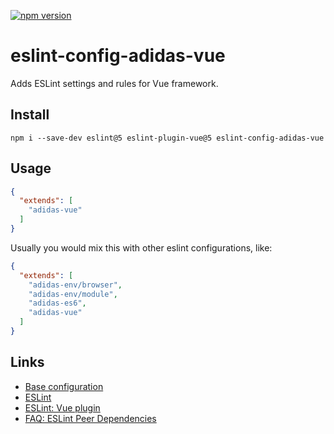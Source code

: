 [![npm version](https://badge.fury.io/js/eslint-config-adidas-vue.svg)](https://npmjs.com/package/eslint-config-adidas-vue)

# eslint-config-adidas-vue

Adds ESLint settings and rules for Vue framework.

## Install

```
npm i --save-dev eslint@5 eslint-plugin-vue@5 eslint-config-adidas-vue
```

## Usage

```json
{
  "extends": [
    "adidas-vue"
  ]
}
```

Usually you would mix this with other eslint configurations, like:

```json
{
  "extends": [
    "adidas-env/browser",
    "adidas-env/module",
    "adidas-es6",
    "adidas-vue"
  ]
}
```

## Links

- [Base configuration](https://tools.adidas-group.com/bitbucket/projects/BWRNPM/repos/pea-linter-configs/browse/packages/eslint-config-es5)
- [ESLint](https://eslint.org/)
- [ESLint: Vue plugin](https://github.com/vuejs/eslint-plugin-vue)
- [FAQ: ESLint Peer Dependencies](../../CHANGELOG.md#ESLint-Peer-Dependencies)

